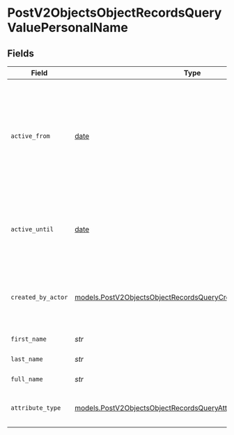 # PostV2ObjectsObjectRecordsQueryValuePersonalName


## Fields

| Field                                                                                                                                    | Type                                                                                                                                     | Required                                                                                                                                 | Description                                                                                                                              | Example                                                                                                                                  |
| ---------------------------------------------------------------------------------------------------------------------------------------- | ---------------------------------------------------------------------------------------------------------------------------------------- | ---------------------------------------------------------------------------------------------------------------------------------------- | ---------------------------------------------------------------------------------------------------------------------------------------- | ---------------------------------------------------------------------------------------------------------------------------------------- |
| `active_from`                                                                                                                            | [date](https://docs.python.org/3/library/datetime.html#date-objects)                                                                     | :heavy_check_mark:                                                                                                                       | The point in time at which this value was made "active". `active_from` can be considered roughly analogous to `created_at`.              | 2023-01-01T15:00:00.000000000Z                                                                                                           |
| `active_until`                                                                                                                           | [date](https://docs.python.org/3/library/datetime.html#date-objects)                                                                     | :heavy_check_mark:                                                                                                                       | The point in time at which this value was deactivated. If `null`, the value is active.                                                   | 2023-01-01T15:00:00.000000000Z                                                                                                           |
| `created_by_actor`                                                                                                                       | [models.PostV2ObjectsObjectRecordsQueryCreatedByActor11](../models/postv2objectsobjectrecordsquerycreatedbyactor11.md)                   | :heavy_check_mark:                                                                                                                       | The actor that created this value.                                                                                                       | {<br/>"type": "workspace-member",<br/>"id": "50cf242c-7fa3-4cad-87d0-75b1af71c57b"<br/>}                                                 |
| `first_name`                                                                                                                             | *str*                                                                                                                                    | :heavy_check_mark:                                                                                                                       | The first name.                                                                                                                          | Ada                                                                                                                                      |
| `last_name`                                                                                                                              | *str*                                                                                                                                    | :heavy_check_mark:                                                                                                                       | The last name.                                                                                                                           | Lovelace                                                                                                                                 |
| `full_name`                                                                                                                              | *str*                                                                                                                                    | :heavy_check_mark:                                                                                                                       | The full name.                                                                                                                           | Ada Lovelace                                                                                                                             |
| `attribute_type`                                                                                                                         | [models.PostV2ObjectsObjectRecordsQueryAttributeTypePersonalName](../models/postv2objectsobjectrecordsqueryattributetypepersonalname.md) | :heavy_check_mark:                                                                                                                       | The attribute type of the value.                                                                                                         | personal-name                                                                                                                            |